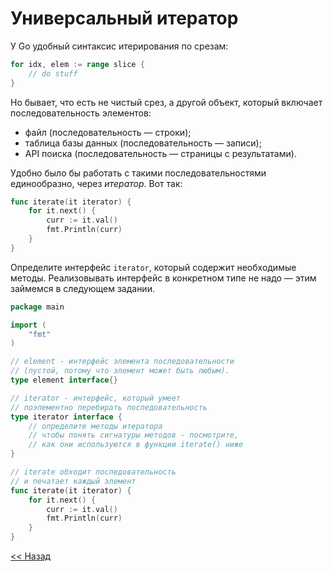# Универсальный итератор

У Go удобный синтаксис итерирования по срезам:

```go
for idx, elem := range slice {
    // do stuff
}
```

Но бывает, что есть не чистый срез, а другой объект, который включает последовательность элементов:

* файл (последовательность — строки);
* таблица базы данных (последовательность — записи);
* API поиска (последовательность — страницы с результатами).

Удобно было бы работать с такими последовательностями единообразно, через *итератор*. Вот так:

```go
func iterate(it iterator) {
    for it.next() {
        curr := it.val()
        fmt.Println(curr)
    }
}
```

Определите интерфейс `iterator`, который содержит необходимые методы. Реализовывать интерфейс в конкретном типе не надо — этим займемся в следующем задании.

```go
package main

import (
    "fmt"
)

// element - интерфейс элемента последовательности
// (пустой, потому что элемент может быть любым).
type element interface{}

// iterator - интерфейс, который умеет
// поэлементно перебирать последовательность
type iterator interface {
    // определите методы итератора
    // чтобы понять сигнатуры методов - посмотрите,
    // как они используются в функции iterate() ниже
}

// iterate обходит последовательность
// и печатает каждый элемент
func iterate(it iterator) {
    for it.next() {
        curr := it.val()
        fmt.Println(curr)
    }
}
```

[<< Назад](../type-switch-and-assertion.md)